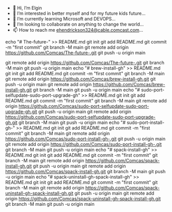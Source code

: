 - 👋 Hi, I’m Elgin 
- 👀 I’m interested in better myself and for my future kids future...
- 🌱 I’m currently learning Microsoft and DEVOPS...
- 💞️ I’m looking to collaborate on anything to change the world...
- 📫 How to reach me ehendrickson324@cable.comcast.com...

<!---
Comcas/Comcas is a ✨ special ✨ repository because its `README.md` (this file) appears on your GitHub profile.
You can click the Preview link to take a look at your changes.
--->

echo "# The-future-" >> README.md
git init
git add README.md
git commit -m "first commit"
git branch -M main
git remote add origin https://github.com/Comcas/The-future-.git
git push -u origin main

git remote add origin https://github.com/Comcas/The-future-.git
git branch -M main
git push -u origin main
echo "# brew-install-gh" >> README.md
git init
git add README.md
git commit -m "first commit"
git branch -M main
git remote add origin https://github.com/Comcas/brew-install-gh.git
git push -u origin main
git remote add origin https://github.com/Comcas/brew-install-gh.git
git branch -M main
git push -u origin main
echo "# sudo-port-selfupdate-sudo-port-upgrade-gh" >> README.md
git init
git add README.md
git commit -m "first commit"
git branch -M main
git remote add origin https://github.com/Comcas/sudo-port-selfupdate-sudo-port-upgrade-gh.git
git push -u origin main
git remote add origin https://github.com/Comcas/sudo-port-selfupdate-sudo-port-upgrade-gh.git
git branch -M main
git push -u origin main
echo "# sudo-port-install-gh-" >> README.md
git init
git add README.md
git commit -m "first commit"
git branch -M main
git remote add origin https://github.com/Comcas/sudo-port-install-gh-.git
git push -u origin main
git remote add origin https://github.com/Comcas/sudo-port-install-gh-.git
git branch -M main
git push -u origin main
echo "# spack-install-gh" >> README.md
git init
git add README.md
git commit -m "first commit"
git branch -M main
git remote add origin https://github.com/Comcas/spack-install-gh.git
git push -u origin main
git remote add origin https://github.com/Comcas/spack-install-gh.git
git branch -M main
git push -u origin main
echo "# spack-uninstall-gh-spack-install-gh" >> README.md
git init
git add README.md
git commit -m "first commit"
git branch -M main
git remote add origin https://github.com/Comcas/spack-uninstall-gh-spack-install-gh.git
git push -u origin main
git remote add origin https://github.com/Comcas/spack-uninstall-gh-spack-install-gh.git
git branch -M main
git push -u origin main
